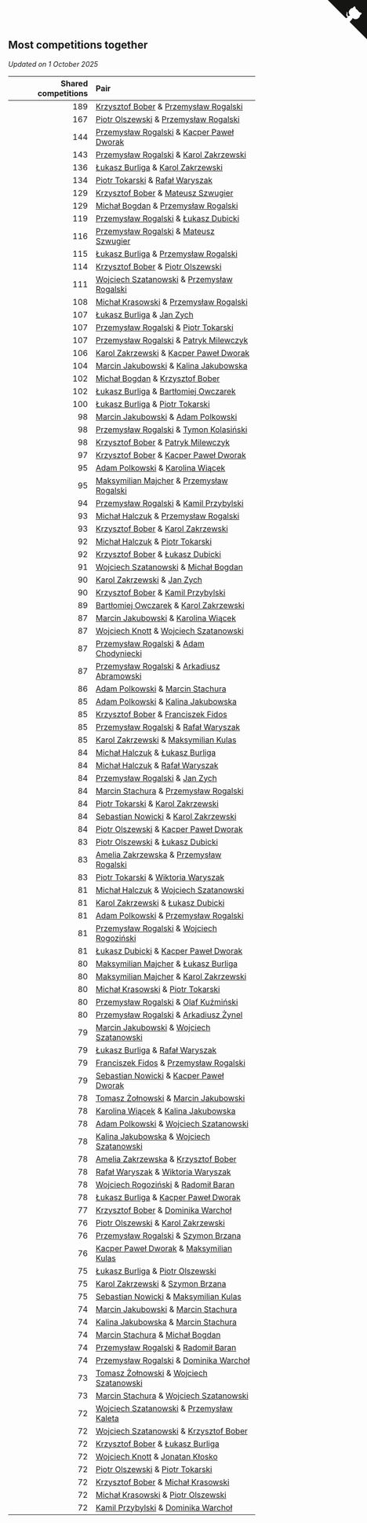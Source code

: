 ## Most competitions together

*Updated on  1 October 2025*

| Shared competitions | Pair |
| ---: | :--- |
| 189 | [Krzysztof Bober](https://www.worldcubeassociation.org/persons/2013BOBE01) & [Przemysław Rogalski](https://www.worldcubeassociation.org/persons/2013ROGA02) |
| 167 | [Piotr Olszewski](https://www.worldcubeassociation.org/persons/2013OLSZ02) & [Przemysław Rogalski](https://www.worldcubeassociation.org/persons/2013ROGA02) |
| 144 | [Przemysław Rogalski](https://www.worldcubeassociation.org/persons/2013ROGA02) & [Kacper Paweł Dworak](https://www.worldcubeassociation.org/persons/2020DWOR01) |
| 143 | [Przemysław Rogalski](https://www.worldcubeassociation.org/persons/2013ROGA02) & [Karol Zakrzewski](https://www.worldcubeassociation.org/persons/2014ZAKR01) |
| 136 | [Łukasz Burliga](https://www.worldcubeassociation.org/persons/2013BURL01) & [Karol Zakrzewski](https://www.worldcubeassociation.org/persons/2014ZAKR01) |
| 134 | [Piotr Tokarski](https://www.worldcubeassociation.org/persons/2013TOKA01) & [Rafał Waryszak](https://www.worldcubeassociation.org/persons/2013WARY01) |
| 129 | [Krzysztof Bober](https://www.worldcubeassociation.org/persons/2013BOBE01) & [Mateusz Szwugier](https://www.worldcubeassociation.org/persons/2014SZWU01) |
| 129 | [Michał Bogdan](https://www.worldcubeassociation.org/persons/2012BOGD01) & [Przemysław Rogalski](https://www.worldcubeassociation.org/persons/2013ROGA02) |
| 119 | [Przemysław Rogalski](https://www.worldcubeassociation.org/persons/2013ROGA02) & [Łukasz Dubicki](https://www.worldcubeassociation.org/persons/2018DUBI01) |
| 116 | [Przemysław Rogalski](https://www.worldcubeassociation.org/persons/2013ROGA02) & [Mateusz Szwugier](https://www.worldcubeassociation.org/persons/2014SZWU01) |
| 115 | [Łukasz Burliga](https://www.worldcubeassociation.org/persons/2013BURL01) & [Przemysław Rogalski](https://www.worldcubeassociation.org/persons/2013ROGA02) |
| 114 | [Krzysztof Bober](https://www.worldcubeassociation.org/persons/2013BOBE01) & [Piotr Olszewski](https://www.worldcubeassociation.org/persons/2013OLSZ02) |
| 111 | [Wojciech Szatanowski](https://www.worldcubeassociation.org/persons/2011SZAT01) & [Przemysław Rogalski](https://www.worldcubeassociation.org/persons/2013ROGA02) |
| 108 | [Michał Krasowski](https://www.worldcubeassociation.org/persons/2013KRAS02) & [Przemysław Rogalski](https://www.worldcubeassociation.org/persons/2013ROGA02) |
| 107 | [Łukasz Burliga](https://www.worldcubeassociation.org/persons/2013BURL01) & [Jan Zych](https://www.worldcubeassociation.org/persons/2014ZYCH01) |
| 107 | [Przemysław Rogalski](https://www.worldcubeassociation.org/persons/2013ROGA02) & [Piotr Tokarski](https://www.worldcubeassociation.org/persons/2013TOKA01) |
| 107 | [Przemysław Rogalski](https://www.worldcubeassociation.org/persons/2013ROGA02) & [Patryk Milewczyk](https://www.worldcubeassociation.org/persons/2014MILE01) |
| 106 | [Karol Zakrzewski](https://www.worldcubeassociation.org/persons/2014ZAKR01) & [Kacper Paweł Dworak](https://www.worldcubeassociation.org/persons/2020DWOR01) |
| 104 | [Marcin Jakubowski](https://www.worldcubeassociation.org/persons/2007JAKU01) & [Kalina Jakubowska](https://www.worldcubeassociation.org/persons/2009BRZE01) |
| 102 | [Michał Bogdan](https://www.worldcubeassociation.org/persons/2012BOGD01) & [Krzysztof Bober](https://www.worldcubeassociation.org/persons/2013BOBE01) |
| 102 | [Łukasz Burliga](https://www.worldcubeassociation.org/persons/2013BURL01) & [Bartłomiej Owczarek](https://www.worldcubeassociation.org/persons/2013OWCZ01) |
| 100 | [Łukasz Burliga](https://www.worldcubeassociation.org/persons/2013BURL01) & [Piotr Tokarski](https://www.worldcubeassociation.org/persons/2013TOKA01) |
| 98 | [Marcin Jakubowski](https://www.worldcubeassociation.org/persons/2007JAKU01) & [Adam Polkowski](https://www.worldcubeassociation.org/persons/2007POLK01) |
| 98 | [Przemysław Rogalski](https://www.worldcubeassociation.org/persons/2013ROGA02) & [Tymon Kolasiński](https://www.worldcubeassociation.org/persons/2016KOLA02) |
| 98 | [Krzysztof Bober](https://www.worldcubeassociation.org/persons/2013BOBE01) & [Patryk Milewczyk](https://www.worldcubeassociation.org/persons/2014MILE01) |
| 97 | [Krzysztof Bober](https://www.worldcubeassociation.org/persons/2013BOBE01) & [Kacper Paweł Dworak](https://www.worldcubeassociation.org/persons/2020DWOR01) |
| 95 | [Adam Polkowski](https://www.worldcubeassociation.org/persons/2007POLK01) & [Karolina Wiącek](https://www.worldcubeassociation.org/persons/2008WIAC01) |
| 95 | [Maksymilian Majcher](https://www.worldcubeassociation.org/persons/2011MAJC01) & [Przemysław Rogalski](https://www.worldcubeassociation.org/persons/2013ROGA02) |
| 94 | [Przemysław Rogalski](https://www.worldcubeassociation.org/persons/2013ROGA02) & [Kamil Przybylski](https://www.worldcubeassociation.org/persons/2016PRZY01) |
| 93 | [Michał Halczuk](https://www.worldcubeassociation.org/persons/2006HALC01) & [Przemysław Rogalski](https://www.worldcubeassociation.org/persons/2013ROGA02) |
| 93 | [Krzysztof Bober](https://www.worldcubeassociation.org/persons/2013BOBE01) & [Karol Zakrzewski](https://www.worldcubeassociation.org/persons/2014ZAKR01) |
| 92 | [Michał Halczuk](https://www.worldcubeassociation.org/persons/2006HALC01) & [Piotr Tokarski](https://www.worldcubeassociation.org/persons/2013TOKA01) |
| 92 | [Krzysztof Bober](https://www.worldcubeassociation.org/persons/2013BOBE01) & [Łukasz Dubicki](https://www.worldcubeassociation.org/persons/2018DUBI01) |
| 91 | [Wojciech Szatanowski](https://www.worldcubeassociation.org/persons/2011SZAT01) & [Michał Bogdan](https://www.worldcubeassociation.org/persons/2012BOGD01) |
| 90 | [Karol Zakrzewski](https://www.worldcubeassociation.org/persons/2014ZAKR01) & [Jan Zych](https://www.worldcubeassociation.org/persons/2014ZYCH01) |
| 90 | [Krzysztof Bober](https://www.worldcubeassociation.org/persons/2013BOBE01) & [Kamil Przybylski](https://www.worldcubeassociation.org/persons/2016PRZY01) |
| 89 | [Bartłomiej Owczarek](https://www.worldcubeassociation.org/persons/2013OWCZ01) & [Karol Zakrzewski](https://www.worldcubeassociation.org/persons/2014ZAKR01) |
| 87 | [Marcin Jakubowski](https://www.worldcubeassociation.org/persons/2007JAKU01) & [Karolina Wiącek](https://www.worldcubeassociation.org/persons/2008WIAC01) |
| 87 | [Wojciech Knott](https://www.worldcubeassociation.org/persons/2011KNOT01) & [Wojciech Szatanowski](https://www.worldcubeassociation.org/persons/2011SZAT01) |
| 87 | [Przemysław Rogalski](https://www.worldcubeassociation.org/persons/2013ROGA02) & [Adam Chodyniecki](https://www.worldcubeassociation.org/persons/2017CHOD02) |
| 87 | [Przemysław Rogalski](https://www.worldcubeassociation.org/persons/2013ROGA02) & [Arkadiusz Abramowski](https://www.worldcubeassociation.org/persons/2014ABRA01) |
| 86 | [Adam Polkowski](https://www.worldcubeassociation.org/persons/2007POLK01) & [Marcin Stachura](https://www.worldcubeassociation.org/persons/2011STAC01) |
| 85 | [Adam Polkowski](https://www.worldcubeassociation.org/persons/2007POLK01) & [Kalina Jakubowska](https://www.worldcubeassociation.org/persons/2009BRZE01) |
| 85 | [Krzysztof Bober](https://www.worldcubeassociation.org/persons/2013BOBE01) & [Franciszek Fidos](https://www.worldcubeassociation.org/persons/2013FIDO01) |
| 85 | [Przemysław Rogalski](https://www.worldcubeassociation.org/persons/2013ROGA02) & [Rafał Waryszak](https://www.worldcubeassociation.org/persons/2013WARY01) |
| 85 | [Karol Zakrzewski](https://www.worldcubeassociation.org/persons/2014ZAKR01) & [Maksymilian Kulas](https://www.worldcubeassociation.org/persons/2021KULA02) |
| 84 | [Michał Halczuk](https://www.worldcubeassociation.org/persons/2006HALC01) & [Łukasz Burliga](https://www.worldcubeassociation.org/persons/2013BURL01) |
| 84 | [Michał Halczuk](https://www.worldcubeassociation.org/persons/2006HALC01) & [Rafał Waryszak](https://www.worldcubeassociation.org/persons/2013WARY01) |
| 84 | [Przemysław Rogalski](https://www.worldcubeassociation.org/persons/2013ROGA02) & [Jan Zych](https://www.worldcubeassociation.org/persons/2014ZYCH01) |
| 84 | [Marcin Stachura](https://www.worldcubeassociation.org/persons/2011STAC01) & [Przemysław Rogalski](https://www.worldcubeassociation.org/persons/2013ROGA02) |
| 84 | [Piotr Tokarski](https://www.worldcubeassociation.org/persons/2013TOKA01) & [Karol Zakrzewski](https://www.worldcubeassociation.org/persons/2014ZAKR01) |
| 84 | [Sebastian Nowicki](https://www.worldcubeassociation.org/persons/2014NOWI01) & [Karol Zakrzewski](https://www.worldcubeassociation.org/persons/2014ZAKR01) |
| 84 | [Piotr Olszewski](https://www.worldcubeassociation.org/persons/2013OLSZ02) & [Kacper Paweł Dworak](https://www.worldcubeassociation.org/persons/2020DWOR01) |
| 83 | [Piotr Olszewski](https://www.worldcubeassociation.org/persons/2013OLSZ02) & [Łukasz Dubicki](https://www.worldcubeassociation.org/persons/2018DUBI01) |
| 83 | [Amelia Zakrzewska](https://www.worldcubeassociation.org/persons/2012ZAKR01) & [Przemysław Rogalski](https://www.worldcubeassociation.org/persons/2013ROGA02) |
| 83 | [Piotr Tokarski](https://www.worldcubeassociation.org/persons/2013TOKA01) & [Wiktoria Waryszak](https://www.worldcubeassociation.org/persons/2018WARY01) |
| 81 | [Michał Halczuk](https://www.worldcubeassociation.org/persons/2006HALC01) & [Wojciech Szatanowski](https://www.worldcubeassociation.org/persons/2011SZAT01) |
| 81 | [Karol Zakrzewski](https://www.worldcubeassociation.org/persons/2014ZAKR01) & [Łukasz Dubicki](https://www.worldcubeassociation.org/persons/2018DUBI01) |
| 81 | [Adam Polkowski](https://www.worldcubeassociation.org/persons/2007POLK01) & [Przemysław Rogalski](https://www.worldcubeassociation.org/persons/2013ROGA02) |
| 81 | [Przemysław Rogalski](https://www.worldcubeassociation.org/persons/2013ROGA02) & [Wojciech Rogoziński](https://www.worldcubeassociation.org/persons/2019ROGO04) |
| 81 | [Łukasz Dubicki](https://www.worldcubeassociation.org/persons/2018DUBI01) & [Kacper Paweł Dworak](https://www.worldcubeassociation.org/persons/2020DWOR01) |
| 80 | [Maksymilian Majcher](https://www.worldcubeassociation.org/persons/2011MAJC01) & [Łukasz Burliga](https://www.worldcubeassociation.org/persons/2013BURL01) |
| 80 | [Maksymilian Majcher](https://www.worldcubeassociation.org/persons/2011MAJC01) & [Karol Zakrzewski](https://www.worldcubeassociation.org/persons/2014ZAKR01) |
| 80 | [Michał Krasowski](https://www.worldcubeassociation.org/persons/2013KRAS02) & [Piotr Tokarski](https://www.worldcubeassociation.org/persons/2013TOKA01) |
| 80 | [Przemysław Rogalski](https://www.worldcubeassociation.org/persons/2013ROGA02) & [Olaf Kuźmiński](https://www.worldcubeassociation.org/persons/2018KUZM02) |
| 80 | [Przemysław Rogalski](https://www.worldcubeassociation.org/persons/2013ROGA02) & [Arkadiusz Żynel](https://www.worldcubeassociation.org/persons/2018ZYNE01) |
| 79 | [Marcin Jakubowski](https://www.worldcubeassociation.org/persons/2007JAKU01) & [Wojciech Szatanowski](https://www.worldcubeassociation.org/persons/2011SZAT01) |
| 79 | [Łukasz Burliga](https://www.worldcubeassociation.org/persons/2013BURL01) & [Rafał Waryszak](https://www.worldcubeassociation.org/persons/2013WARY01) |
| 79 | [Franciszek Fidos](https://www.worldcubeassociation.org/persons/2013FIDO01) & [Przemysław Rogalski](https://www.worldcubeassociation.org/persons/2013ROGA02) |
| 79 | [Sebastian Nowicki](https://www.worldcubeassociation.org/persons/2014NOWI01) & [Kacper Paweł Dworak](https://www.worldcubeassociation.org/persons/2020DWOR01) |
| 78 | [Tomasz Żołnowski](https://www.worldcubeassociation.org/persons/2005ZOLN01) & [Marcin Jakubowski](https://www.worldcubeassociation.org/persons/2007JAKU01) |
| 78 | [Karolina Wiącek](https://www.worldcubeassociation.org/persons/2008WIAC01) & [Kalina Jakubowska](https://www.worldcubeassociation.org/persons/2009BRZE01) |
| 78 | [Adam Polkowski](https://www.worldcubeassociation.org/persons/2007POLK01) & [Wojciech Szatanowski](https://www.worldcubeassociation.org/persons/2011SZAT01) |
| 78 | [Kalina Jakubowska](https://www.worldcubeassociation.org/persons/2009BRZE01) & [Wojciech Szatanowski](https://www.worldcubeassociation.org/persons/2011SZAT01) |
| 78 | [Amelia Zakrzewska](https://www.worldcubeassociation.org/persons/2012ZAKR01) & [Krzysztof Bober](https://www.worldcubeassociation.org/persons/2013BOBE01) |
| 78 | [Rafał Waryszak](https://www.worldcubeassociation.org/persons/2013WARY01) & [Wiktoria Waryszak](https://www.worldcubeassociation.org/persons/2018WARY01) |
| 78 | [Wojciech Rogoziński](https://www.worldcubeassociation.org/persons/2019ROGO04) & [Radomił Baran](https://www.worldcubeassociation.org/persons/2020BARA02) |
| 78 | [Łukasz Burliga](https://www.worldcubeassociation.org/persons/2013BURL01) & [Kacper Paweł Dworak](https://www.worldcubeassociation.org/persons/2020DWOR01) |
| 77 | [Krzysztof Bober](https://www.worldcubeassociation.org/persons/2013BOBE01) & [Dominika Warchoł](https://www.worldcubeassociation.org/persons/2021WARC01) |
| 76 | [Piotr Olszewski](https://www.worldcubeassociation.org/persons/2013OLSZ02) & [Karol Zakrzewski](https://www.worldcubeassociation.org/persons/2014ZAKR01) |
| 76 | [Przemysław Rogalski](https://www.worldcubeassociation.org/persons/2013ROGA02) & [Szymon Brzana](https://www.worldcubeassociation.org/persons/2017BRZA01) |
| 76 | [Kacper Paweł Dworak](https://www.worldcubeassociation.org/persons/2020DWOR01) & [Maksymilian Kulas](https://www.worldcubeassociation.org/persons/2021KULA02) |
| 75 | [Łukasz Burliga](https://www.worldcubeassociation.org/persons/2013BURL01) & [Piotr Olszewski](https://www.worldcubeassociation.org/persons/2013OLSZ02) |
| 75 | [Karol Zakrzewski](https://www.worldcubeassociation.org/persons/2014ZAKR01) & [Szymon Brzana](https://www.worldcubeassociation.org/persons/2017BRZA01) |
| 75 | [Sebastian Nowicki](https://www.worldcubeassociation.org/persons/2014NOWI01) & [Maksymilian Kulas](https://www.worldcubeassociation.org/persons/2021KULA02) |
| 74 | [Marcin Jakubowski](https://www.worldcubeassociation.org/persons/2007JAKU01) & [Marcin Stachura](https://www.worldcubeassociation.org/persons/2011STAC01) |
| 74 | [Kalina Jakubowska](https://www.worldcubeassociation.org/persons/2009BRZE01) & [Marcin Stachura](https://www.worldcubeassociation.org/persons/2011STAC01) |
| 74 | [Marcin Stachura](https://www.worldcubeassociation.org/persons/2011STAC01) & [Michał Bogdan](https://www.worldcubeassociation.org/persons/2012BOGD01) |
| 74 | [Przemysław Rogalski](https://www.worldcubeassociation.org/persons/2013ROGA02) & [Radomił Baran](https://www.worldcubeassociation.org/persons/2020BARA02) |
| 74 | [Przemysław Rogalski](https://www.worldcubeassociation.org/persons/2013ROGA02) & [Dominika Warchoł](https://www.worldcubeassociation.org/persons/2021WARC01) |
| 73 | [Tomasz Żołnowski](https://www.worldcubeassociation.org/persons/2005ZOLN01) & [Wojciech Szatanowski](https://www.worldcubeassociation.org/persons/2011SZAT01) |
| 73 | [Marcin Stachura](https://www.worldcubeassociation.org/persons/2011STAC01) & [Wojciech Szatanowski](https://www.worldcubeassociation.org/persons/2011SZAT01) |
| 72 | [Wojciech Szatanowski](https://www.worldcubeassociation.org/persons/2011SZAT01) & [Przemysław Kaleta](https://www.worldcubeassociation.org/persons/2012KALE01) |
| 72 | [Wojciech Szatanowski](https://www.worldcubeassociation.org/persons/2011SZAT01) & [Krzysztof Bober](https://www.worldcubeassociation.org/persons/2013BOBE01) |
| 72 | [Krzysztof Bober](https://www.worldcubeassociation.org/persons/2013BOBE01) & [Łukasz Burliga](https://www.worldcubeassociation.org/persons/2013BURL01) |
| 72 | [Wojciech Knott](https://www.worldcubeassociation.org/persons/2011KNOT01) & [Jonatan Kłosko](https://www.worldcubeassociation.org/persons/2013KOSK01) |
| 72 | [Piotr Olszewski](https://www.worldcubeassociation.org/persons/2013OLSZ02) & [Piotr Tokarski](https://www.worldcubeassociation.org/persons/2013TOKA01) |
| 72 | [Krzysztof Bober](https://www.worldcubeassociation.org/persons/2013BOBE01) & [Michał Krasowski](https://www.worldcubeassociation.org/persons/2013KRAS02) |
| 72 | [Michał Krasowski](https://www.worldcubeassociation.org/persons/2013KRAS02) & [Piotr Olszewski](https://www.worldcubeassociation.org/persons/2013OLSZ02) |
| 72 | [Kamil Przybylski](https://www.worldcubeassociation.org/persons/2016PRZY01) & [Dominika Warchoł](https://www.worldcubeassociation.org/persons/2021WARC01) |


<a href="https://github.com/maxidragon/wca_statistics_pl" class="github-corner" aria-label="View source on Github"><svg width="80" height="80" viewBox="0 0 250 250" style="fill:#151513; color:#fff; position: absolute; top: 0; border: 0; right: 0;" aria-hidden="true"><path d="M0,0 L115,115 L130,115 L142,142 L250,250 L250,0 Z"></path><path d="M128.3,109.0 C113.8,99.7 119.0,89.6 119.0,89.6 C122.0,82.7 120.5,78.6 120.5,78.6 C119.2,72.0 123.4,76.3 123.4,76.3 C127.3,80.9 125.5,87.3 125.5,87.3 C122.9,97.6 130.6,101.9 134.4,103.2" fill="currentColor" style="transform-origin: 130px 106px;" class="octo-arm"></path><path d="M115.0,115.0 C114.9,115.1 118.7,116.5 119.8,115.4 L133.7,101.6 C136.9,99.2 139.9,98.4 142.2,98.6 C133.8,88.0 127.5,74.4 143.8,58.0 C148.5,53.4 154.0,51.2 159.7,51.0 C160.3,49.4 163.2,43.6 171.4,40.1 C171.4,40.1 176.1,42.5 178.8,56.2 C183.1,58.6 187.2,61.8 190.9,65.4 C194.5,69.0 197.7,73.2 200.1,77.6 C213.8,80.2 216.3,84.9 216.3,84.9 C212.7,93.1 206.9,96.0 205.4,96.6 C205.1,102.4 203.0,107.8 198.3,112.5 C181.9,128.9 168.3,122.5 157.7,114.1 C157.9,116.9 156.7,120.9 152.7,124.9 L141.0,136.5 C139.8,137.7 141.6,141.9 141.8,141.8 Z" fill="currentColor" class="octo-body"></path></svg></a><style>.github-corner:hover .octo-arm{animation:octocat-wave 560ms ease-in-out}@keyframes octocat-wave{0%,100%{transform:rotate(0)}20%,60%{transform:rotate(-25deg)}40%,80%{transform:rotate(10deg)}}@media (max-width:500px){.github-corner:hover .octo-arm{animation:none}.github-corner .octo-arm{animation:octocat-wave 560ms ease-in-out}}</style>
